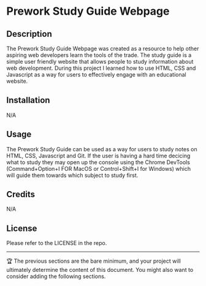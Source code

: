 # Prework Study Guide Webpage

## Description

The Prework Study Guide Webpage was created as a resource to help other aspiring web developers learn the tools of the trade. The study guide is a simple user friendly website that allows people to study information about web development. During this project I learned how to use HTML, CSS and Javascript as a way for users to effectively engage with an educational website. 

## Installation

N/A

## Usage

The Prework Study Guide can be used as a way for users to study notes on HTML, CSS, Javascript and Git. If the user is having a hard time decicing what to study they may open up the console using the Chrome DevTools (Command+Option+I FOR MacOS or Control+Shift+I for Windows) which will guide them towards which subject to study first. 

## Credits

N/A

## License

Please refer to the LICENSE in the repo.

---

🏆 The previous sections are the bare minimum, and your project will ultimately determine the content of this document. You might also want to consider adding the following sections.

